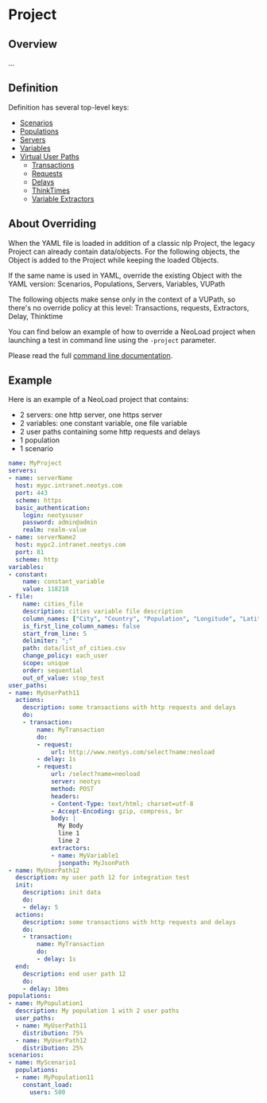 # Project

## Overview
... 

## Definition

Definition has several top-level keys:
             
+ [Scenarios](scenario.md)
+ [Populations](population.md)
+ [Servers](server.md)
+ [Variables](variable.md)
+ [Virtual User Paths](user-path.md)
  + [Transactions](transaction.md)
  + [Requests](request.md)
  + [Delays](delay.md)
  + [ThinkTimes](delay.md)
  + [Variable Extractors](variable-extractor.md)

## About Overriding

When the YAML file is loaded in addition of a classic nlp Project, the legacy Project can already contain data/objects.
For the following objects, the Object is added to the Project while keeping the loaded Objects.

If the same name is used in YAML, override the existing Object with the YAML version: Scenarios, Populations, Servers, Variables, VUPath

The following objects make sense only in the context of a VUPath, so there's no override policy at this level: Transactions, requests, Extractors, Delay, Thinktime

You can find below an example of how to override a NeoLoad project when launching a test in command line using the `-project` parameter.

Please read the full [command line documentation](https://www.neotys.com/documents/doc/neoload/latest/en/html/#643.htm).


## Example
Here is an example of a NeoLoad project that contains:
+ 2 servers: one http server, one https server
+ 2 variables: one constant variable, one file variable
+ 2 user paths containing some http requests and delays
+ 1 population
+ 1 scenario

```yaml
name: MyProject
servers:
- name: serverName
  host: mypc.intranet.neotys.com
  port: 443
  scheme: https
  basic_authentication:
    login: neotysuser
    password: admin@admin
    realm: realm-value
- name: serverName2
  host: mypc2.intranet.neotys.com
  port: 81
  scheme: http
variables:
- constant:
    name: constant_variable
    value: 118218
- file:
    name: cities_file
    description: cities variable file description
    column_names: ["City", "Country", "Population", "Longitude", "Latitude"]
    is_first_line_column_names: false
    start_from_line: 5
    delimiter: ";"
    path: data/list_of_cities.csv
    change_policy: each_user
    scope: unique
    order: sequential
    out_of_value: stop_test
user_paths:
- name: MyUserPath11
  actions:
    description: some transactions with http requests and delays
    do:
    - transaction:
        name: MyTransaction
        do:
        - request:
            url: http://www.neotys.com/select?name:neoload
        - delay: 1s
        - request:
            url: /select?name=neoload
            server: neotys
            method: POST
            headers:
            - Content-Type: text/html; charset=utf-8
            - Accept-Encoding: gzip, compress, br
            body: |
              My Body
              line 1
              line 2
            extractors:
            - name: MyVariable1
              jsonpath: MyJsonPath
- name: MyUserPath12
  description: my user path 12 for integration test
  init:
    description: init data
    do:
    - delay: 5
  actions:
    description: some transactions with http requests and delays
    do:
    - transaction:
        name: MyTransaction
        do:
        - delay: 1s
  end:
    description: end user path 12
    do:
    - delay: 10ms
populations:
- name: MyPopulation1
  description: My population 1 with 2 user paths
  user_paths:
  - name: MyUserPath11
    distribution: 75%
  - name: MyUserPath12
    distribution: 25%
scenarios:
- name: MyScenario1
  populations:
  - name: MyPopulation11
    constant_load:
      users: 500
```